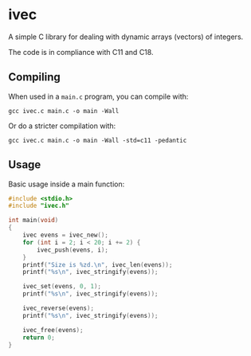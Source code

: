 # ivec

A simple C library for dealing with dynamic arrays (vectors) of integers.

The code is in compliance with C11 and C18.

## Compiling

When used in a `main.c` program, you can compile with:

```
gcc ivec.c main.c -o main -Wall
```

Or do a stricter compilation with:

```
gcc ivec.c main.c -o main -Wall -std=c11 -pedantic
```

## Usage

Basic usage inside a main function:

```c
#include <stdio.h>
#include "ivec.h"

int main(void)
{
    ivec evens = ivec_new();
    for (int i = 2; i < 20; i += 2) {
        ivec_push(evens, i);
    }
    printf("Size is %zd.\n", ivec_len(evens));
    printf("%s\n", ivec_stringify(evens));

    ivec_set(evens, 0, 1);
    printf("%s\n", ivec_stringify(evens));

    ivec_reverse(evens);
    printf("%s\n", ivec_stringify(evens));

    ivec_free(evens);
    return 0;
}
```
